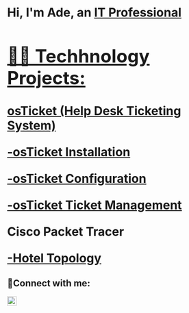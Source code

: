 <h1>Hi, I'm Ade, an <a href="https://www.linkedin.com/in/ade-abujade/">IT Professional

<h2>👨‍💻 Techhnology Projects:</h2>

**osTicket (Help Desk Ticketing System)**

  [-osTicket Installation](https://github.com/adeabujade/osTicket-Configuration)

  [-osTicket Configuration](https://github.com/adeabujade/Post-Install-Configuration)
  
  [-osTicket Ticket Management](https://github.com/adeabujade/Ticket-LifeCycle/tree/main)

**Cisco Packet Tracer**

[-Hotel Topology](https://github.com/adeabujade/Hotel-Topology)
  
<h2>🤳Connect with me:</h2>

[<img align="left" alt="Ade | LinkedIn" width="22px" src="https://cdn.jsdelivr.net/npm/simple-icons@v3/icons/linkedin.svg" />][linkedin]


[linkedin]: https://www.linkedin.com/in/ade-abujade/
